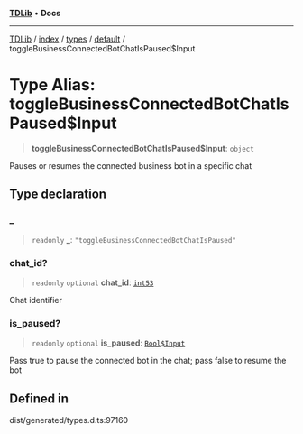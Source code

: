 [**TDLib**](../../../../../../README.md) • **Docs**

***

[TDLib](../../../../../../modules.md) / [index](../../../../../README.md) / [types](../../../README.md) / [default](../README.md) / toggleBusinessConnectedBotChatIsPaused$Input

# Type Alias: toggleBusinessConnectedBotChatIsPaused$Input

> **toggleBusinessConnectedBotChatIsPaused$Input**: `object`

Pauses or resumes the connected business bot in a specific chat

## Type declaration

### \_

> `readonly` **\_**: `"toggleBusinessConnectedBotChatIsPaused"`

### chat\_id?

> `readonly` `optional` **chat\_id**: [`int53`](int53.md)

Chat identifier

### is\_paused?

> `readonly` `optional` **is\_paused**: [`Bool$Input`](Bool$Input.md)

Pass true to pause the connected bot in the chat; pass false to resume the bot

## Defined in

dist/generated/types.d.ts:97160
